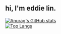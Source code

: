 ## hi, I'm eddie lin.
[![Anurag's GitHub stats](https://github-readme-stats.vercel.app/api?username=eddievim)](https://github.com/anuraghazra/github-readme-stats)
<br/>
[![Top Langs](https://github-readme-stats.vercel.app/api/top-langs/?username=eddievim&hide=javascript,html,vue,css,scss,plpgsql,handlebars)](https://github.com/anuraghazra/github-readme-stats)
